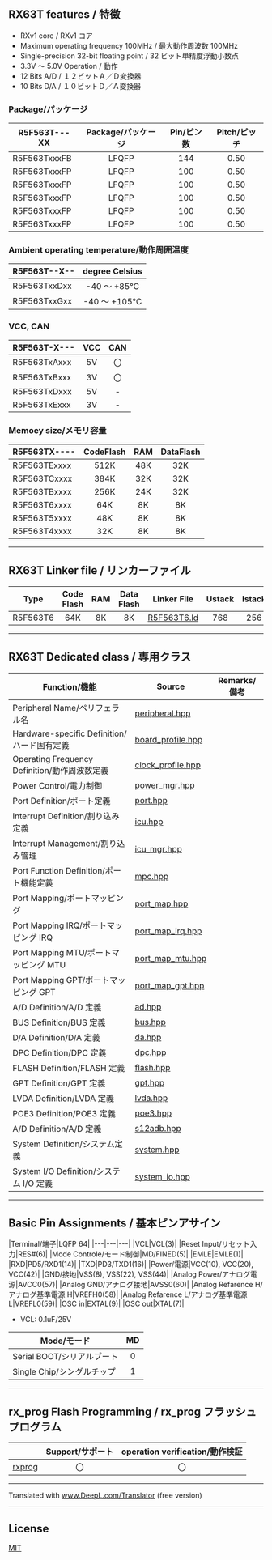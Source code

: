 
## RX63T features / 特徴

- RXv1 core / RXv1 コア
- Maximum operating frequency 100MHz / 最大動作周波数 100MHz
- Single-precision 32-bit floating point / 32 ビット単精度浮動小数点
- 3.3V ～ 5.0V Operation / 動作
- 12 Bits A/D / １２ビットＡ／Ｄ変換器
- 10 Bits D/A / １０ビットＤ／Ａ変換器

### Package/パッケージ

|R5F563T---XX|Package/パッケージ|Pin/ピン数|Pitch/ピッチ|
|---|:-:|:-:|:-:|
|R5F563TxxxFB|LFQFP|144|0.50|
|R5F563TxxxFP|LFQFP|100|0.50|
|R5F563TxxxFP|LFQFP|100|0.50|
|R5F563TxxxFP|LFQFP|100|0.50|
|R5F563TxxxFP|LFQFP|100|0.50|
|R5F563TxxxFP|LFQFP|100|0.50|

### Ambient operating temperature/動作周囲温度

|R5F563T--X--|degree Celsius|
|---|:-:|
|R5F563TxxDxx|-40 ～ +85℃|
|R5F563TxxGxx|-40 ～ +105℃|

### VCC, CAN

|R5F563T-X---|VCC|CAN|
|---|:-:|:-:|
|R5F563TxAxxx|5V|〇|
|R5F563TxBxxx|3V|〇|
|R5F563TxDxxx|5V|-|
|R5F563TxExxx|3V|-|

### Memoey size/メモリ容量

|R5F563TX----|CodeFlash|RAM|DataFlash|
|---|:-:|:-:|:-:|
|R5F563TExxxx|512K|48K|32K|
|R5F563TCxxxx|384K|32K|32K|
|R5F563TBxxxx|256K|24K|32K|
|R5F563T6xxxx|64K|8K|8K|
|R5F563T5xxxx|48K|8K|8K|
|R5F563T4xxxx|32K|8K|8K|

---

## RX63T Linker file / リンカーファイル

|Type|Code Flash|RAM|Data Flash|Linker File|Ustack|Istack|
|---|:-:|:-:|:-:|---|:-:|:-:|
|R5F563T6|64K|8K|8K|[R5F563T6.ld](R5F563T6.ld?ts=4)|768|256|

---

## RX63T Dedicated class / 専用クラス

|Function/機能|Source|Remarks/備考|
|---|---|:-:|
|Peripheral Name/ペリフェラル名|[peripheral.hpp](peripheral.hpp?ts=4)||
|Hardware-specific Definition/ハード固有定義|[board_profile.hpp](board_profile.hpp?ts=4)||
|Operating Frequency Definition/動作周波数定義|[clock_profile.hpp](clock_profile.hpp?ts=4)||
|Power Control/電力制御|[power_mgr.hpp](power_mgr.hpp?ts=4)||
|Port Definition/ポート定義|[port.hpp](port.hpp?ts=4)||
|Interrupt Definition/割り込み定義|[icu.hpp](icu.hpp?ts=4)||
|Interrupt Management/割り込み管理|[icu_mgr.hpp](icu_mgr.hpp?ts=4)||
|Port Function Definition/ポート機能定義|[mpc.hpp](mpc.hpp?ts=4)||
|Port Mapping/ポートマッピング|[port_map.hpp](port_map.hpp?ts=4)||
|Port Mapping IRQ/ポートマッピング IRQ|[port_map_irq.hpp](port_map_irq.hpp?ts=4)||
|Port Mapping MTU/ポートマッピング MTU|[port_map_mtu.hpp](port_map_mtu.hpp?ts=4)||
|Port Mapping GPT/ポートマッピング GPT|[port_map_gpt.hpp](port_map_gpt.hpp?ts=4)||
|A/D Definition/A/D 定義|[ad.hpp](ad.hpp?ts=4)||
|BUS Definition/BUS 定義|[bus.hpp](bus.hpp?ts=4)||
|D/A Definition/D/A 定義|[da.hpp](da.hpp?ts=4)||
|DPC Definition/DPC 定義|[dpc.hpp](dpc.hpp?ts=4)||
|FLASH Definition/FLASH 定義|[flash.hpp](flash.hpp?ts=4)||
|GPT Definition/GPT 定義|[gpt.hpp](gpt.hpp?ts=4)||
|LVDA Definition/LVDA 定義|[lvda.hpp](lvda.hpp?ts=4)||
|POE3 Definition/POE3 定義|[poe3.hpp](poe3.hpp?ts=4)||
|A/D Definition/A/D 定義|[s12adb.hpp](s12adb.hpp?ts=4)||
|System Definition/システム定義|[system.hpp](system.hpp?ts=4)||
|System I/O Definition/システム I/O 定義|[system_io.hpp](system_io.hpp?ts=4)||

---

## Basic Pin Assignments / 基本ピンアサイン

|Terminal/端子|LQFP 64|
|---|---|---|
|VCL|VCL(3)|
|Reset Input/リセット入力|RES#(6)|
|Mode Controle/モード制御|MD/FINED(5)|
|EMLE|EMLE(1)|
|RXD|PD5/RXD1(14)|
|TXD|PD3/TXD1(16)|
|Power/電源|VCC(10), VCC(20), VCC(42)|
|GND/接地|VSS(8), VSS(22), VSS(44)|
|Analog Power/アナログ電源|AVCC0(57)|
|Analog GND/アナログ接地|AVSS0(60)|
|Analog Refarence H/アナログ基準電源 H|VREFH0(58)|
|Analog Refarence L/アナログ基準電源 L|VREFL0(59)|
|OSC in|EXTAL(9)|
|OSC out|XTAL(7)|

- VCL: 0.1uF/25V

|Mode/モード|MD|
|---|:---:|
|Serial BOOT/シリアルブート|0|
|Single Chip/シングルチップ|1|

---

## rx_prog Flash Programming / rx_prog フラッシュプログラム

||Support/サポート|operation verification/動作検証|
|-|:-:|:-:|
|[rxprog](../rxprog)|〇|〇|

---

Translated with www.DeepL.com/Translator (free version)

---

## License

[MIT](../LICENSE)
